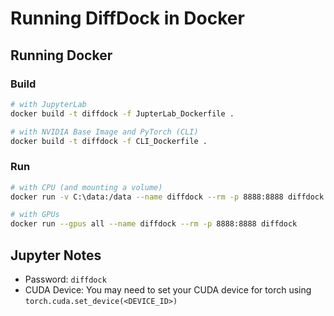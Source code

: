 # Running DiffDock in Docker

## Running Docker

### Build
```sh
# with JupyterLab
docker build -t diffdock -f JupterLab_Dockerfile .

# with NVIDIA Base Image and PyTorch (CLI)
docker build -t diffdock -f CLI_Dockerfile .
```

### Run
```sh
# with CPU (and mounting a volume)
docker run -v C:\data:/data --name diffdock --rm -p 8888:8888 diffdock

# with GPUs
docker run --gpus all --name diffdock --rm -p 8888:8888 diffdock
```


## Jupyter Notes

- Password: `diffdock`
- CUDA Device: You may need to set your CUDA device for torch using `torch.cuda.set_device(<DEVICE_ID>)`